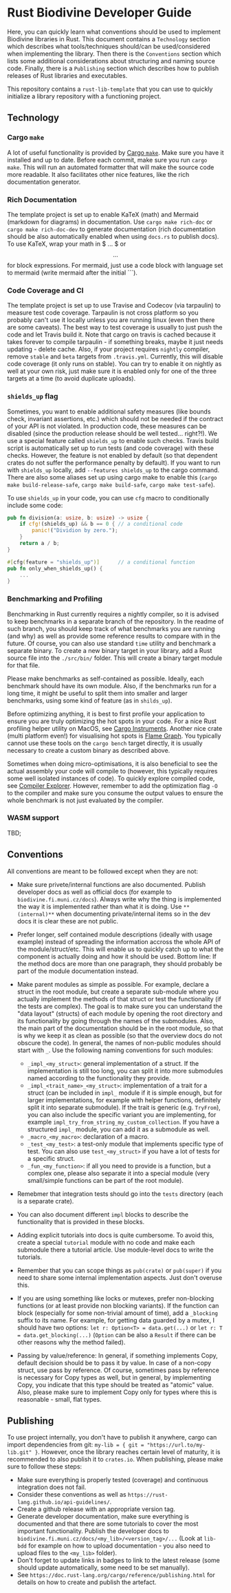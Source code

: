 # Rust Biodivine Developer Guide

Here, you can quickly learn what conventions should be used to implement Biodivine libraries in Rust. This document contains a `Technology` section which describes what tools/techniques should/can be used/considered when implementing the library. Then there is the `Conventions` section which lists some additional considerations about structuring and naming source code. Finally, there is a `Publishing` section which describes how to publish releases of Rust libraries and executables.

This repository contains a `rust-lib-template` that you can use to quickly initialize a library repository with a functioning project.

## Technology

### Cargo `make`

A lot of useful functionality is provided by [Cargo `make`](https://github.com/sagiegurari/cargo-make). Make sure you have it installed and up to date. Before each commit, make sure you run `cargo make`. This will run an automated formatter that will make the source code more readable. It also facilitates other nice features, like the rich documentation generator.

### Rich Documentation

The template project is set up to enable KaTeX (math) and Mermaid (markdown for diagrams) in documentation. Use `cargo make rich-doc` or `cargo make rich-doc-dev` to generate documentation (rich documentation should be also automatically enabled when using `docs.rs` to publish docs). To use KaTeX, wrap your math in $ ... $ or $$ ... $$ for block expressions. For mermaid, just use a code block with language set to mermaid (write mermaid after the initial \`\`\`).

### Code Coverage and CI

The template project is set up to use Travise and Codecov (via tarpaulin) to measure test code coverage. Tarpaulin is not cross platform so you probably can't use it locally unless 
you are running linux (even then there are some caveats). The best way to test coverage is usually to just push the code and let Travis build it. Note that cargo on travis is cached because it takes forever to compile tarpaulin - if something breaks, maybe it just needs updating - delete cache. Also, if your project requires `nightly` compiler, remove `stable` and `beta` targets from `.travis.yml`. Currently, this will disable code coverage (it only runs on stable). You can try to enable it on nightly as well at your own risk, just make sure it is enabled only for one of the three targets at a time (to avoid duplicate uploads).

### `shields_up` flag

Sometimes, you want to enable additional safety measures (like bounds check, invariant assertions, etc.) which should not be needed if the contract of your API is not violated. In production code, these measures can be disabled (since the production release should be well tested... right?!). We use a special feature called `shields_up` to enable such checks. Travis build script is automatically set up to run tests (and code coverage) with these checks. However, the feature is not enabled by default (so that dependent crates do not suffer the performance penalty by default). If you want to run with `shields_up` locally, add `--features shields_up` to the cargo command. There are also some aliases set up using cargo make to enable this (`cargo make build-release-safe`, `cargo make build-safe`, `cargo make test-safe`).

To use `shields_up` in your code, you can use `cfg` macro to conditionally include some code:

```rust
pub fn division(a: usize, b: usize) -> usize {
	if cfg!(shields_up) && b == 0 {	// a conditional code
		panic!("Dividion by zero.");
	}
	return a / b;
}

#[cfg(feature = "shields_up")]		// a conditional function
pub fn only_when_shields_up() {
	...
}
```

### Benchmarking and Profiling

Benchmarking in Rust currently requires a nightly compiler, so it is advised to keep benchmarks in a separate branch of the repository. In the readme of such branch, you should keep track of what benchmarks you are running (and why) as well as provide some reference results to compare with in the future. Of course, you can also use standard `time` utility and benchmark a separate binary. To create a new binary target in your library, add a Rust source file into the `./src/bin/` folder. This will create a binary target module for that file. 

Please make benchmarks as self-contained as possible. Ideally, each benchmark should have its own module. Also, if the benchmarks run for a long time, it might be useful to split them into smaller and larger benchmarks, using some kind of feature (as in `shilds_up`).

Before optimizing anything, it is best to first profile your application to ensure you are truly optimizing the hot spots in your code. For a nice Rust profiling helper utility on MacOS, see [Cargo Instruments](https://crates.io/crates/cargo-instruments). Another nice crate (multi platform even!) for visualising hot spots is [Flame Graph](https://github.com/ferrous-systems/flamegraph). You typically cannot use these tools on the `cargo bench` target directly, it is usually necessary to create a custom binary as described above.

Sometimes when doing micro-optimisations, it is also beneficial to see the actual assembly your code will compile to (however, this typically requires some well isolated instances of code). To quickly explore compiled code, see [Compiler Explorer](https://godbolt.org). However, remember to add the optimization flag `-O` to the compiler and make sure you consume the output values to ensure the whole benchmark is not just evaluated by the compiler.

### WASM support

TBD;

## Conventions

All conventions are meant to be followed except when they are not:

 - Make sure privete/internal functions are also documented. Publish developer docs as well as official docs (for example to `biodivine.fi.muni.cz/docs`). Always write why the thing is implemented the way it is implemented rather than what it is doing. Use `**(internal)**` when documenting private/internal items so in the dev docs it is clear these are not public.
 
 - Prefer longer, self contained module descriptions (ideally with usage example) instead of spreading the information accross the whole API of the module/struct/etc. This will enable us to quickly catch up to what the component is actually doing and how it should be used. Bottom line: If the method docs are more than one paragraph, they should probably be part of the module documentation instead.
 
 - Make parent modules as simple as possible. For example, declare a struct in the root module, but create a separate sub-module where you actually implement the methods of that struct or test the functionality (if the tests are complex). The goal is to make sure you can understand the "data layout" (structs) of each module by opening the root directory and its functionality by going through the names of the submodules. Also, the main part of the documentation should be in the root module, so that is why we keep it as clean as possible (so that the overview docs do not obscure the code). In general, the names of non-public modules should start with `_`. Use the following naming conventions for such modules:

   * `_impl_<my_struct>`: general implementation of a struct. If the implementation is still too long, you can split it into more submodules named according to the functionality they provide.  
   * `_impl_<trait_name>_<my_struct>`: implementation of a trait for a struct (can be included in `impl_` module if it is simple enough, but for larger implementations, for example with helper functions, definitely split it into separate submodule). If the trait is generic (e.g. `TryFrom`), you can also include the specific variant you are implementing, for example `impl_try_from_string_my_custom_collection`. If you have a structured `impl_` module, you can add it as a submodule as well.
   * `_macro_<my_macro>`: declaration of a macro.
   * `_test_<my_test>`: a test-only module that implements specific type of test. You can also use `test_<my_struct>` if you have a lot of tests for a specific struct.
   * `_fun_<my_function>`: if all you need to provide is a function, but a complex one, please also separate it into a special module (very small/simple functions can be part of the root module).

 - Remebmer that integration tests should go into the `tests` directory (each is a separate crate).
 
 - You can also document different `impl` blocks to describe the functionality that is provided in these blocks.
 
 - Adding explicit tutorials into docs is quite cumbersome. To avoid this, create a special `tutorial` module with no code and make each submodule there a tutorial article. Use module-level docs to write the tutorials.
 
 - Remember that you can scope things as `pub(crate)` or `pub(super)` if you need to share some internal implementation aspects. Just don't overuse this.
 
 - If you are using something like locks or mutexes, prefer non-blocking functions (or at least provide non blocking variants). If the function can block (especially for some non-trivial amount of time), add a `_blocking` suffix to its name. For example, for getting data guarded by a mutex, I should have two options: `let r: Option<T> = data.get(...)` or `let r: T = data.get_blocking(...)` (`Option` can be also a `Result` if there can be other reasons why the method failed). 
 
 - Passing by value/reference: In general, if something implements Copy, default decision should be to pass it by value. In case of a non-copy struct, use pass by reference. Of course, sometimes pass by reference is necessary for Copy types as well, but in general, by implementing Copy, you indicate that this type should be treated as "atomic" value. Also, please make sure to implement Copy only for types where this is reasonable - small, flat types.

## Publishing

To use project internally, you don't have to publish it anywhere, cargo can import dependencies from git: `my-lib = { git = "https://url.to/my-lib.git" }`. However, once the library reaches certain level of maturity, it is recommended to also publish it to `crates.io`. When publishing, please make sure to follow these steps:

 - Make sure everything is properly tested (coverage) and continuous integration does not fail.
 - Consider these conventions as well as `https://rust-lang.github.io/api-guidelines/`.
 - Create a github release with an appropriate version tag.
 - Generate developer documentation, make sure everything is documented and that there are some tutorials to cover the most important functionality. Publish the developer docs to `biodivine.fi.muni.cz/docs/<my_lib>/<version_tag>/...` (Look at `lib-bdd` for example on how to upload documentation - you also need to upload files to the `<my_lib>` folder).
 - Don't forget to update links in badges to link to the latest release (some should update automatically, some need to be set manually).
 - See `https://doc.rust-lang.org/cargo/reference/publishing.html` for details on how to create and publish the artefact.  